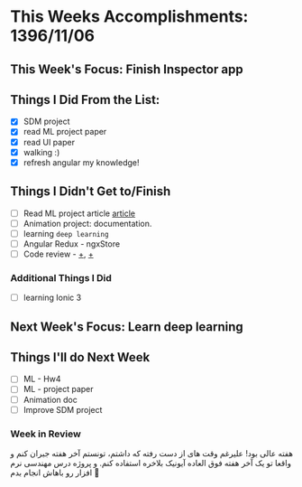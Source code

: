 # This Weeks Accomplishments: 1396/11/06

## This Week's Focus: Finish Inspector app

## Things I Did From the List:

* [x] SDM project
* [x] read ML project paper
* [x] read UI paper
* [x] walking :)
* [x] refresh angular my knowledge!

## Things I Didn't Get to/Finish

* [ ] Read ML project article [article](https://arxiv.org/abs/1705.07962)
* [ ] Animation project: documentation.
* [ ] learning `deep learning`
* [ ] Angular Redux - ngxStore
* [ ] Code review - [+](https://github.com/aviabird/yatrum), [+](https://github.com/aviabird/angularspree)

### Additional Things I Did

* [ ] learning Ionic 3

## Next Week's Focus: Learn deep learning

## Things I'll do Next Week

* [ ] ML - Hw4
* [ ] ML - project paper
* [ ] Animation doc
* [ ] Improve SDM project

### Week in Review

هفته عالی بود! علیرغم وقت های از دست رفته که داشتم، تونستم آخر هفته جبران کنم و واقعا تو یک آخر هفته فوق العاده آیونیک بلاخره استفاده کنم. و پروژه درس مهندسی نرم افزار رو باهاش انجام بدم 🎉